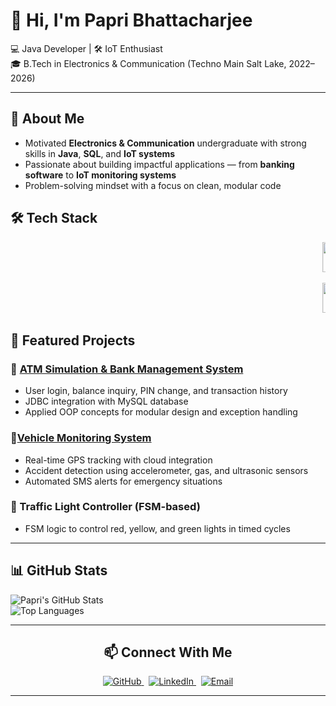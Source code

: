 # 👋 Hi, I'm Papri Bhattacharjee  

💻 Java Developer | 🛠 IoT Enthusiast  
🎓 B.Tech in Electronics & Communication (Techno Main Salt Lake, 2022–2026)  

---

## 🚀 About Me
- Motivated **Electronics & Communication** undergraduate with strong skills in **Java**, **SQL**, and **IoT systems**  
- Passionate about building impactful applications — from **banking software** to **IoT monitoring systems**  
- Problem-solving mindset with a focus on clean, modular code

  
## 🛠 Tech Stack

<p align="center">
  <marquee behavior="scroll" direction="left" scrollamount="6">
    <img src="https://cdn.jsdelivr.net/gh/devicons/devicon/icons/java/java-original.svg" width="48" alt="Java" />&nbsp;&nbsp;
    <img src="https://cdn.jsdelivr.net/gh/devicons/devicon/icons/mysql/mysql-original.svg" width="48" alt="MySQL" />&nbsp;&nbsp;
    <img src="https://cdn.jsdelivr.net/gh/devicons/devicon/icons/cplusplus/cplusplus-original.svg" width="48" alt="C++" />&nbsp;&nbsp;
    <img src="https://cdn.jsdelivr.net/gh/devicons/devicon/icons/c/c-original.svg" width="48" alt="C" />&nbsp;&nbsp;
    
  </marquee>
</p>

<p align="center">
  <marquee behavior="scroll" direction="left" scrollamount="6">
   <img src="https://cdn.jsdelivr.net/gh/devicons/devicon/icons/html5/html5-original.svg" width="48" alt="HTML5" />&nbsp;&nbsp;
    <img src="https://cdn.jsdelivr.net/gh/devicons/devicon/icons/css3/css3-original.svg" width="48" alt="CSS3" />
    </marquee>
  
</p>



## 📌 Featured Projects

### 🏦 [ATM Simulation & Bank Management System](https://github.com/papri221003/Bank_management_System)
- User login, balance inquiry, PIN change, and transaction history  
- JDBC integration with MySQL database  
- Applied OOP concepts for modular design and exception handling  

### 🚗[Vehicle Monitoring System](https://github.com/papri221003/Vehicle_Monitoring_System)
- Real-time GPS tracking with cloud integration  
- Accident detection using accelerometer, gas, and ultrasonic sensors  
- Automated SMS alerts for emergency situations  

### 🚦 Traffic Light Controller (FSM-based)
- FSM logic to control red, yellow, and green lights in timed cycles  

---

## 📊 GitHub Stats
![Papri's GitHub Stats](https://github-readme-stats.vercel.app/api?username=papri221003&show_icons=true&theme=radical)  
![Top Languages](https://github-readme-stats.vercel.app/api/top-langs/?username=papri221003&layout=compact&theme=radical)  

---

<div align="center">

## 📫 Connect With Me  

<a href="https://github.com/papri221003">
  <img src="https://img.shields.io/badge/GitHub-181717?logo=github&logoColor=white" alt="GitHub" />
</a>
&nbsp;
<a href="https://www.linkedin.com/in/papri-bhattacharjee-5a1311251?utm_source=share&utm_campaign=share_via&utm_content=profile&utm_medium=android_app">
  <img src="https://img.shields.io/badge/LinkedIn-0A66C2?logo=linkedin&logoColor=white" alt="LinkedIn" />
</a>
&nbsp;
<a href="mailto:bhpapri03@gmail.com">
  <img src="https://img.shields.io/badge/Email-D14836?logo=gmail&logoColor=white" alt="Email" />
</a>

</div>




---

